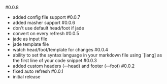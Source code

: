 #0.0.8
- added config file support
#0.0.7
- added masher support
#0.0.6
- don't use default head/foot if jade
- convert on every refresh
#0.0.5
- jade as input file
- jade template file
- watch head/foot/template for changes
#0.0.4
- ability to set the syntax language in your markdown file using `[lang] as the first line of your code snippet
#0.0.3
- added custom headers (--head) and footer (--foot)
#0.0.2
- fixed auto refresh
#0.0.1
- initial release
